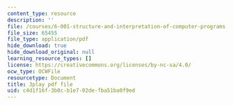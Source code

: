 ```yaml
---
content_type: resource
description: ''
file: /courses/6-001-structure-and-interpretation-of-computer-programs-spring-2005/c4d1f16f3b0cb1e702defba51ba0f9ed_V_7mmwpgJHU.pdf
file_size: 65455
file_type: application/pdf
hide_download: true
hide_download_original: null
learning_resource_types: []
license: https://creativecommons.org/licenses/by-nc-sa/4.0/
ocw_type: OCWFile
resourcetype: Document
title: 3play pdf file
uid: c4d1f16f-3b0c-b1e7-02de-fba51ba0f9ed
---
```

